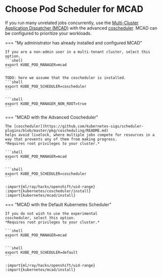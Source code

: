 # Choose Pod Scheduler for MCAD

If you run many unrelated jobs concurrently, use the [Multi-Cluster
Application Dispatcher
(MCAD)](https://github.com/IBM/multi-cluster-app-dispatcher) with the
advanced
[coscheduler](https://github.com/kubernetes-sigs/scheduler-plugins/blob/master/pkg/coscheduling/README.md). MCAD
can be configured to prioritize your workloads.

=== "My administrator has already installed and configured MCAD"

    If you are a non-admin user in a multi-tenant cluster, select this option.
    ```shell
    export KUBE_POD_MANAGER=mcad
    ```

    TODO: here we assume that the coscheduler is installed.
    ```shell
    export KUBE_POD_SCHEDULER=coscheduler
    ```

    ```shell
    export KUBE_POD_MANAGER_NON_ROOT=true
    ```

=== "MCAD with the Advanced Coscheduler"

    The [coscheduler](https://github.com/kubernetes-sigs/scheduler-plugins/blob/master/pkg/coscheduling/README.md)
    helps avoid livelock, where multiple jobs compete for resources in a
    way that prevents any of them from making progress. 
    *Requires root privileges to your cluster.*

    ```shell
    export KUBE_POD_MANAGER=mcad
    ```

    ```shell
    export KUBE_POD_SCHEDULER=coscheduler
    ```

    :import{ml/ray/hacks/openshift/uid-range}
    :import{kubernetes/coscheduler/install}
    :import{kubernetes/mcad/install}

=== "MCAD with the Default Kubernetes Scheduler"

    If you do not wish to use the experimental
    coscheduler, select this option.
    *Requires root privileges to your cluster.*

    ```shell
    export KUBE_POD_MANAGER=mcad
    ```

    ```shell
    export KUBE_POD_SCHEDULER=default
    ```

    :import{ml/ray/hacks/openshift/uid-range}
    :import{kubernetes/mcad/install}
